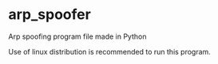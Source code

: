 # arp_spoofer
Arp spoofing program file made in Python

Use of linux distribution is recommended to run this program.
